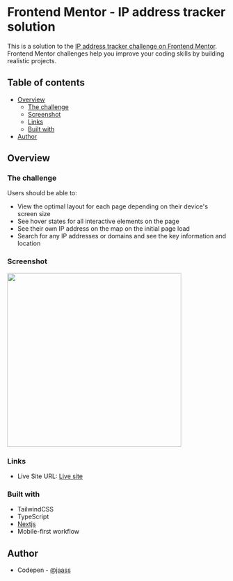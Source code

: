 # Frontend Mentor - IP address tracker solution

This is a solution to the [IP address tracker challenge on Frontend Mentor](https://www.frontendmentor.io/challenges/ip-address-tracker-I8-0yYAH0). Frontend Mentor challenges help you improve your coding skills by building realistic projects. 

## Table of contents

- [Overview](#overview)
  - [The challenge](#the-challenge)
  - [Screenshot](#screenshot)
  - [Links](#links)
  - [Built with](#built-with)
- [Author](#author)

## Overview

### The challenge

Users should be able to:

- View the optimal layout for each page depending on their device's screen size
- See hover states for all interactive elements on the page
- See their own IP address on the map on the initial page load
- Search for any IP addresses or domains and see the key information and location

### Screenshot

<img src="https://snipboard.io/HfLXEw.jpg" width="400"/>

### Links

- Live Site URL: [Live site](https://address-tracker-jaasc.vercel.app/)

### Built with

- TailwindCSS
- TypeScript
- [Nextjs](https://nextjs.org/)
- Mobile-first workflow

## Author

- Codepen - [@jaass](https://codepen.io/jaass)
